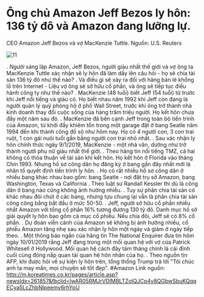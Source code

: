 # Ông chủ Amazon Jeff Bezos ly hôn: 136 tỷ đô và Amazon đang lưỡng lự.

CEO Amazon Jeff Bezos và vợ MacKenzie Tuttle. Nguồn: U.S. Reuters

![11](D:\Hinh1.jpg)
 
. *Người* sáng lập Amazon, Jeff Bezos, người giàu nhất thế giới và vợ ông ta MacKenzie Tuttle xác nhận sẽ ly hôn đã làm dấy lên câu hỏi - họ sẽ chia tài sản 136 tỷ đô như thế nào?
. Và điều gì sẽ xảy ra đối với hãng bán lẻ khổng lồ trên Internet - Liệu vợ ông sẽ sở hữu cổ phần, và ông sẽ tiếp tục điều hành công ty như thế nào?
. MacKenzie (48 tuổi) biết Jeff (54 tuổi) từ trước khi Jeff nổi tiếng và giàu có. Họ biết nhau năm 1992 khi Jeff còn đang là người quản lý quỹ phòng hộ ở phố Wall Street, trước khi ông trở thành nhà kinh doanh thay đổi cuộc sống của hàng trăm triệu người. Họ kết hôn chưa đầy một năm sau đó.
. MacKenzie đã bên cạnh Jeff trong toàn bộ tiến trình của Amazon, từ khởi đầy khiêm tốn trong một garage đặt ở bang Seatle năm 1994 đến khi thành công đồ sộ như hôm nay. Họ có 4 người con, 3 con trai ruột, 1 con gái nuôi tuổi gần bằng người con trai nhỏ nhất.
. Sau xác nhận ly hôn chính thức ngày 9/1/2019, MacKenzie - một nhà văn, dường như trở thành người phụ nữ giàu nhất thế giới.
. Theo hãng tin nổi tiếng TMZ, cả hai không có thỏa thuận về tài sản khi kết hôn. Họ kết hôn ở Florida vào tháng Chín 1993. Nhưng hồ sơ công dân họ đăng ký ở bang gần đây nhất mới là nhân tố quyết định tiến trình ly hôn.
. Họ có rất nhiều hồ sơ công dân ở nhiều bang khác nhau bao gồm: bang Seatle - nơi đặt trụ sở Amazon, bang Washington, Texas và California
. Theo luật sư Randall Kessler thì dù là công dân ở bang nào cũng không ảnh hưởng nhiều.
. Tuy sự phân chia tài sản có khác nhau đôi chút ở các bang, nhưng tựu chung lại vẫn là phân chia tài sản công công bằng bắt đầu ở mức 50-50.
. Jeff, người sở hữu cổ phần nhiều nhất Amazon với tổng cổ phần 16% tương đương 130 tỷ đô. Danh mục hồ sở giải quyết ly hôn bao gồm cả mục cổ phiếu. Nếu chia đôi, Jeff sẽ có 8% cổ phần.
. Dự đoán viễn cảnh của Amazon sẽ không bị ảnh hưởng nhiều, cổ phiếu Amazon tăng nhẹ sau xác nhận ly hôn một ngày và giảm ở ngày tiếp theo.
. Một thông báo ngắn của hãng tin The National Enquirer đưa tin hôm ngày 10/01/2019 rằng Jeff đang trong một mối quan hệ với vợ của Patrick Whitesell ở Hollywood. Mối quan hệ cách đây tám tháng chính là cái đinh cuối cùng đóng nắp quan tài quan hệ hôn nhân của họ.
. Theo nguồn tin AFP, khi được hỏi về sự kiện ly hôn trên, tổng thống Trump trả lời "Tôi chúc anh ta may mắn, mọi chuyện sẽ tốt đẹp". 
#Amazon
Link nguồn: http://m.koreatimes.co.kr/pages/article.asp?newsIdx=261857&fbclid=IwAR05RMJrVDlMBLTZolQJCp4v8QGbwSbuKQqqECya5LcZhbNlpeemy6rhYpU
